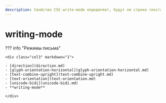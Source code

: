 ```yaml
---
description: Свойство CSS write-mode определяет, будут ли строки текста располагаться горизонтально или вертикально, а также направление, в котором перемещаются блоки.
---
```

<!-- TODO: -->
# writing-mode

??? info "Режимы письма"

    <div class="col3" markdown="1">

    - [direction](direction.md)
    - [glyph-orientation-horizontal](glyph-orientation-horizontal.md)
    - [text-combine-upright](text-combine-upright.md)
    - [text-orientation](text-orientation.md)
    - [unicode-bidi](unicode-bidi.md)
    - **writing-mode**

    </div>
